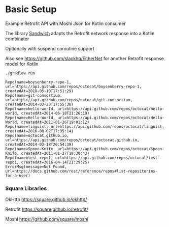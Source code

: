 # Basic Setup

Example Retrofit API with Moshi Json for Kotlin consumer

The library [Sandwich](https://github.com/skydoves/sandwich) adapts the Retrofit network response into a Kotlin
combinator

Optionally with suspend coroutine support

Also see https://github.com/slackhq/EitherNet for another Retrofit response model for Kotlin

```
./gradlew run
```

```
Repo(name=boysenberry-repo-1, url=https://api.github.com/repos/octocat/boysenberry-repo-1, createdAt=2018-05-10T17:51:29)
Repo(name=git-consortium, url=https://api.github.com/repos/octocat/git-consortium, createdAt=2014-03-28T17:55:38)
Repo(name=hello-worId, url=https://api.github.com/repos/octocat/hello-worId, createdAt=2014-06-18T21:26:19)
Repo(name=Hello-World, url=https://api.github.com/repos/octocat/Hello-World, createdAt=2011-01-26T19:01:12)
Repo(name=linguist, url=https://api.github.com/repos/octocat/linguist, createdAt=2016-08-02T17:35:14)
Repo(name=octocat.github.io, url=https://api.github.com/repos/octocat/octocat.github.io, createdAt=2014-03-18T20:54:39)
Repo(name=Spoon-Knife, url=https://api.github.com/repos/octocat/Spoon-Knife, createdAt=2011-01-27T19:30:43)
Repo(name=test-repo1, url=https://api.github.com/repos/octocat/test-repo1, createdAt=2016-04-14T21:29:25)
ErrorMsg(message=Not Found, url=https://docs.github.com/rest/reference/repos#list-repositories-for-a-user)
```

### Square Libraries

OkHttp https://square.github.io/okhttp/

Retrofit https://square.github.io/retrofit/

Moshi https://github.com/square/moshi

